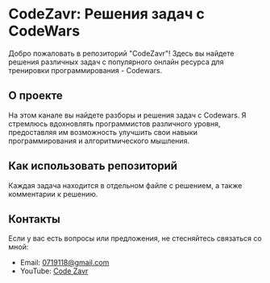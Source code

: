 # CodeZavr: Решения задач с CodeWars

Добро пожаловать в репозиторий "CodeZavr"! Здесь вы найдете решения различных задач с популярного онлайн ресурса для тренировки программирования - Codewars.

## О проекте

На этом канале вы найдете разборы и решения задач с Codewars. Я стремлюсь вдохновлять программистов различного уровня, предоставляя им возможность улучшить свои навыки программирования и алгоритмического мышления.

## Как использовать репозиторий

Каждая задача находится в отдельном файле с решением, а также комментарии к решению.
## Контакты

Если у вас есть вопросы или предложения, не стесняйтесь связаться со мной:

- Email: 0719118@gmail.com
- YouTube: [Code Zavr](https://www.youtube.com/channel/UCNr--RTxZrMfbIdgM-8hs8Q)
